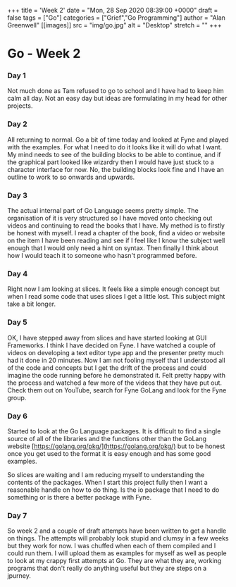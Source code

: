 +++
title = 'Week 2'
date = "Mon, 28 Sep 2020 08:39:00 +0000"
draft = false
tags = ["Go"]
categories = ["Grief","Go Programming"]
author = "Alan Greenwell"
[[images]]
  src = "img/go.jpg"
  alt = "Desktop"
  stretch = ""
+++
# Go - Week 2

### Day 1

Not much done as Tam refused to go to school and I have had to keep him calm all day. Not an easy day but ideas are formulating in my head for other projects.

### Day 2

All returning to normal. Go a bit of time today and looked at Fyne and played with the examples. For what I need to do it looks like it will do what I want. My mind needs to see of the building blocks to be able to continue, and if the graphical part looked like wizardry then I would have just stuck to a character interface for now. No, the building blocks look fine and I have an outline to work to so onwards and upwards.

### Day 3

The actual internal part of Go Language seems pretty simple. The organisation of it is very structured so I have moved onto checking out videos and continuing to read the books that I have. My method is to firstly be honest with myself. I read a chapter of the book, find a video or website on the item I have been reading and see if I feel like I know the subject well enough that I would only need a hint on syntax. Then finally I think about how I would teach it to someone who hasn't programmed before. 

### Day 4

Right now I am looking at slices. It feels like a simple enough concept but when I read some code that uses slices I get a little lost. This subject might take a bit longer.

### Day 5

OK, I have stepped away from slices and have started looking at GUI Frameworks. I think I have decided on Fyne. I have watched a couple of videos on developing a text editor type app and the presenter pretty much had it done in 20 minutes. Now I am not fooling myself that I understood all of the code and concepts but I get the drift of the process and could imagine the code running before he demonstrated it. Felt pretty happy with the process and watched a few more of the videos that they have put out. Check them out on YouTube, search for Fyne GoLang and look for the Fyne group.

### Day 6

Started to look at the Go Language packages. It is difficult to find a single source of all of the libraries and the functions other than the GoLang website [https://golang.org/pkg/](https://golang.org/pkg/) but to be honest once you get used to the format it is easy enough and has some good examples.

So slices are waiting and I am reducing myself to understanding the contents of the packages. When I start this project fully then I want a reasonable handle on how to do thing. Is the io package that I need to do something or is there a better package with Fyne.

### Day 7

So week 2 and a couple of draft attempts have been written to get a handle on things. The attempts will probably look stupid and clumsy in a few weeks but they work for now. I was chuffed when each of them compiled and I could run them. I will upload them as examples for myself as well as people to look at my crappy first attempts at Go. They are what they are, working programs that don't really do anything useful but they are steps on a jpurney.